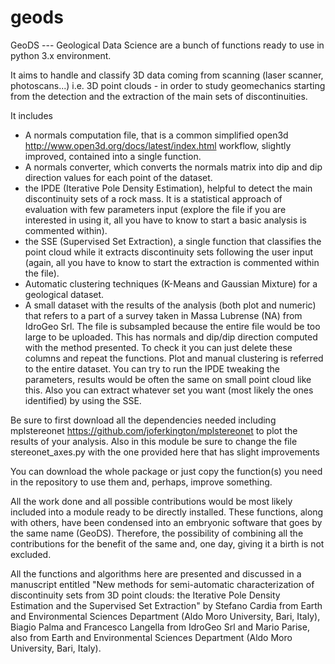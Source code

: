 # geods

GeoDS --- Geological Data Science are a bunch of functions ready to use in python 3.x environment. 

It aims to handle and classify 3D data coming from scanning (laser scanner, photoscans...) i.e. 3D point clouds - in order to study geomechanics starting from the
detection and the extraction of the main sets of discontinuities.

It includes 
- A normals computation file, that is a common simplified open3d http://www.open3d.org/docs/latest/index.html workflow, slightly improved, contained into 
  a single function. 
- A normals converter, which converts the normals matrix into dip and dip direction values for each point of the dataset.
- the IPDE (Iterative Pole Density Estimation), helpful to detect the main discontinuity sets of a rock mass. It is a statistical approach of evaluation with few 
  parameters input (explore the file if you are interested in using it, all you have to know to start a basic analysis is commented within).
- the SSE (Supervised Set Extraction), a single function that classifies the point cloud while it extracts discontinuity sets following the user input (again, 
  all you have to know to start the extraction is commented within the file).
- Automatic clustering techniques (K-Means and Gaussian Mixture) for a geological dataset.
- A small dataset with the results of the analysis (both plot and numeric) that refers to a part of a survey taken in Massa Lubrense (NA) from IdroGeo Srl. The file is subsampled because the entire file would be too large to be uploaded. This has normals and dip/dip direction computed with the method presented. To check it you can just delete these columns and repeat the functions. Plot and manual clustering is referred to the entire dataset. You can try to run the IPDE tweaking the parameters, results would be often the same on small point cloud like this. Also you can extract whatever set you want (most likely the ones identified) by using the SSE.
  
Be sure to first download all the dependencies needed including mplstereonet https://github.com/joferkington/mplstereonet to plot the results of your analysis.
Also in this module be sure to change the file stereonet_axes.py with the one provided here that has slight improvements

You can download the whole package or just copy the function(s) you need in the repository to use them and, perhaps, improve something.

All the work done and all possible contributions would be most likely included into a module ready to be directly installed. 
These functions, along with others, have been condensed into an embryonic software that goes by the same name (GeoDS). Therefore, the possibility of combining all the contributions for the benefit of the same and, one day, giving it a birth is not excluded.

All the functions and algorithms here are presented and discussed in a manuscript entitled "New methods for semi-automatic characterization of discontinuity sets from 3D point clouds: the Iterative Pole Density Estimation and the Supervised Set Extraction" by Stefano Cardia from Earth and Environmental Sciences Department (Aldo Moro University, Bari, Italy), Biagio Palma and Francesco Langella from IdroGeo Srl and Mario Parise, also from Earth and Environmental Sciences Department (Aldo Moro University, Bari, Italy).
